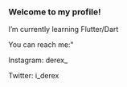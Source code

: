 ### Welcome to my profile!

I’m currently learning Flutter/Dart

You can reach me:"

Instagram: derex_

Twitter: i_derex
